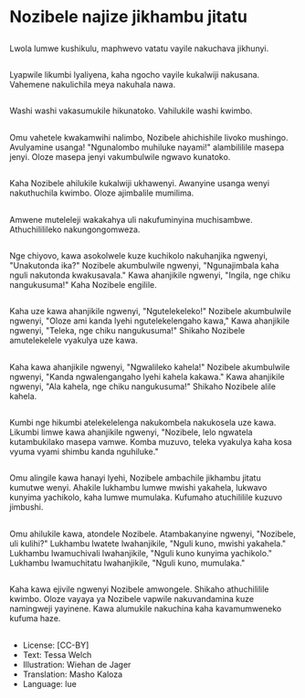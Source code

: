 # Nozibele najize jikhambu jitatu

##
Lwola lumwe kushikulu, maphwevo vatatu vayile nakuchava jikhunyi.

##
Lyapwile likumbi lyaliyena, kaha ngocho vayile kukalwiji nakusana. Vahemene nakulichila meya nakuhala nawa.

##
Washi washi vakasumukile hikunatoko. Vahilukile washi kwimbo.

##
Omu vahetele kwakamwihi nalimbo, Nozibele ahichishile livoko mushingo. Avulyamine usanga! "Ngunalombo muhiluke nayami!" alambililile masepa jenyi. Oloze masepa jenyi vakumbulwile ngwavo kunatoko.

##
Kaha Nozibele ahilukile kukalwiji ukhawenyi. Awanyine usanga wenyi nakuthuchila kwimbo. Oloze ajimbalile mumilima.

##
Amwene muteleleji wakakahya uli nakufuminyina muchisambwe. Athuchililileko nakungongomweza.

##
Nge chiyovo, kawa asokolwele kuze kuchikolo nakuhanjika ngwenyi, "Unakutonda ika?" Nozibele akumbulwile ngwenyi, "Ngunajimbala kaha nguli nakutonda kwakusavala." Kawa ahanjikile ngwenyi, "Ingila, nge chiku nangukusuma!" Kaha Nozibele engilile.

##
Kaha uze kawa ahanjikile ngwenyi, "Ngutelekeleko!" Nozibele akumbulwile ngwenyi, "Oloze ami kanda lyehi ngutelekelengaho kawa," Kawa ahanjikile ngwenyi, "Teleka, nge chiku nangukusuma!" Shikaho Nozibele amutelekelele vyakulya uze kawa.

##
Kaha kawa ahanjikile ngwenyi, "Ngwalileko kahela!" Nozibele akumbulwile ngwenyi, "Kanda ngwalengangaho lyehi kahela kakawa." Kawa ahanjikile ngwenyi, "Ala kahela, nge chiku nangukusuma!" Shikaho Nozibele alile kahela.

##
Kumbi nge hikumbi atelekelelenga nakukombela nakukosela uze kawa. Likumbi limwe kawa ahanjikile ngwenyi, "Nozibele, lelo ngwatela kutambukilako masepa vamwe. Komba muzuvo, teleka vyakulya kaha kosa vyuma vyami shimbu kanda nguhiluke."

##
Omu alingile kawa hanayi lyehi, Nozibele ambachile jikhambu jitatu kumutwe wenyi. Ahakile lukhambu lumwe mwishi yakahela, lukwavo kunyima yachikolo, kaha lumwe mumulaka. Kufumaho atuchililile kuzuvo jimbushi.

##
Omu ahilukile kawa, atondele Nozibele. Atambakanyine ngwenyi, "Nozibele, uli kulihi?" Lukhambu lwatete lwahanjikile, "Nguli kuno, mwishi yakahela." Lukhambu lwamuchivali lwahanjikile, "Nguli kuno kunyima yachikolo." Lukhambu lwamuchitatu lwahanjikile, "Nguli kuno, mumulaka."

##
Kaha kawa ejivile ngwenyi Nozibele amwongele. Shikaho athuchililile kwimbo. Oloze vayaya ya Nozibele vapwile nakuvandamina kuze namingweji yayinene. Kawa alumukile nakuchina kaha kavamumweneko kufuma haze.

##
* License: [CC-BY]
* Text: Tessa Welch
* Illustration: Wiehan de Jager
* Translation: Masho Kaloza
* Language: lue
